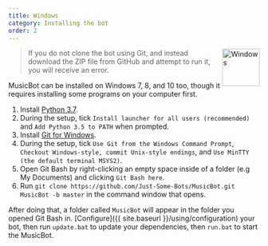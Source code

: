 ```yaml
---
title: Windows
category: Installing the bot
order: 2
---
```


<img class="doc-img" src="{{ site.baseurl }}/images/windows.png" alt="Windows" style="width: 75px; float: right;"/>

> If you do not clone the bot using Git, and instead download the ZIP file from GitHub and attempt to run it, you will receive an error.

MusicBot can be installed on Windows 7, 8, and 10 too, though it requires installing some programs on your computer first.

1. Install [Python 3.7](https://www.python.org/ftp/python/3.7.0/python-3.7.0.exe).
2. During the setup, tick `Install launcher for all users (recommended)` and `Add Python 3.5 to PATH` when prompted.
3. Install [Git for Windows](http://gitforwindows.org/).
4. During the setup, tick `Use Git from the Windows Command Prompt`, `Checkout Windows-style, commit Unix-style endings`, and `Use MinTTY (the default terminal MSYS2)`.
5. Open Git Bash by right-clicking an empty space inside of a folder (e.g My Documents) and clicking `Git Bash here`.
6. Run `git clone https://github.com/Just-Some-Bots/MusicBot.git MusicBot -b master` in the command window that opens.


After doing that, a folder called `MusicBot` will appear in the folder you opened Git Bash in. [Configure]({{ site.baseurl }}/using/configuration) your bot, then run `update.bat` to update your dependencies, then `run.bat` to start the MusicBot.
